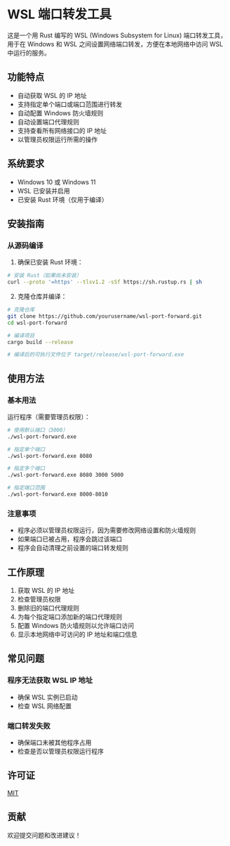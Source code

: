# WSL 端口转发工具

这是一个用 Rust 编写的 WSL (Windows Subsystem for Linux) 端口转发工具，用于在 Windows 和 WSL 之间设置网络端口转发，方便在本地网络中访问 WSL 中运行的服务。

## 功能特点

- 自动获取 WSL 的 IP 地址
- 支持指定单个端口或端口范围进行转发
- 自动配置 Windows 防火墙规则
- 自动设置端口代理规则
- 支持查看所有网络接口的 IP 地址
- 以管理员权限运行所需的操作

## 系统要求

- Windows 10 或 Windows 11
- WSL 已安装并启用
- 已安装 Rust 环境（仅用于编译）

## 安装指南

### 从源码编译

1. 确保已安装 Rust 环境：

```bash
# 安装 Rust（如果尚未安装）
curl --proto '=https' --tlsv1.2 -sSf https://sh.rustup.rs | sh
```

2. 克隆仓库并编译：

```bash
# 克隆仓库
git clone https://github.com/yourusername/wsl-port-forward.git
cd wsl-port-forward

# 编译项目
cargo build --release

# 编译后的可执行文件位于 target/release/wsl-port-forward.exe
```

## 使用方法

### 基本用法

运行程序（需要管理员权限）：

```bash
# 使用默认端口（3000）
./wsl-port-forward.exe

# 指定单个端口
./wsl-port-forward.exe 8080

# 指定多个端口
./wsl-port-forward.exe 8080 3000 5000

# 指定端口范围
./wsl-port-forward.exe 8000-8010
```

### 注意事项

- 程序必须以管理员权限运行，因为需要修改网络设置和防火墙规则
- 如果端口已被占用，程序会跳过该端口
- 程序会自动清理之前设置的端口转发规则

## 工作原理

1. 获取 WSL 的 IP 地址
2. 检查管理员权限
3. 删除旧的端口代理规则
4. 为每个指定端口添加新的端口代理规则
5. 配置 Windows 防火墙规则以允许端口访问
6. 显示本地网络中可访问的 IP 地址和端口信息

## 常见问题

### 程序无法获取 WSL IP 地址

- 确保 WSL 实例已启动
- 检查 WSL 网络配置

### 端口转发失败

- 确保端口未被其他程序占用
- 检查是否以管理员权限运行程序

## 许可证

[MIT](LICENSE)

## 贡献

欢迎提交问题和改进建议！
